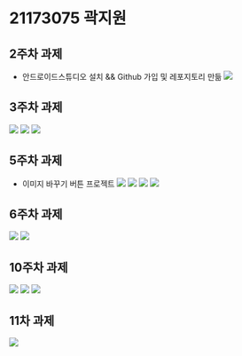# 21173075 곽지원

## 2주차 과제
- 안드로이드스튜디오 설치 && Github 가입 및 레포지토리 만듦
 <img width="" height="" src="./pic/2st.png"></img>

## 3주차 과제

<img width="" height="" src="./pic/3주차_메인.png"></img>
<img width="" height="" src="./pic/3주차_네이버.png"></img>
<img width="" height="" src="./pic/3주차_전화걸기.png"></img>

## 5주차 과제
- 이미지 바꾸기 버튼 프로젝트
<img width="" height="" src="./pic/main소스파일.png"></img>
<img width="" height="" src="./pic/java소스파일.png"></img>
<img width="" height="" src="./pic/실행결과1.png"></img>
<img width="" height="" src="./pic/실행결과2.png"></img>

## 6주차 과제

<img width="" height="" src="./pic/img1.png"></img>
<img width="" height="" src="./pic/img2.png"></img>

## 10주차 과제

<img width="" height="" src="./pic/one.jpg"></img>
<img width="" height="" src="./pic/two.jpg"></img>
<img width="" height="" src="./pic/three.jpg"></img>

## 11차 과제

<img width="" height="" src="./pic/png1.PNG"></img>

